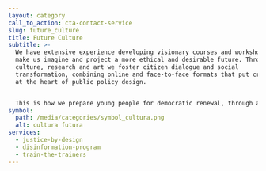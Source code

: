```yaml
---
layout: category
call_to_action: cta-contact-service
slug: future_culture
title: Future Culture
subtitle: >-
  We have extensive experience developing visionary courses and workshops that
  make us imagine and project a more ethical and desirable future. Through
  culture, research and art we foster citizen dialogue and social
  transformation, combining online and face-to-face formats that put creativity
  at the heart of public policy design. 


  This is how we prepare young people for democratic renewal, through alternative practices and new cultural strategies. Yes, we want to broaden democracy, and we want to do it in a way that anyone can feel part of it.
symbol:
  path: /media/categories/symbol_cultura.png
  alt: cultura futura
services:
  - justice-by-design
  - disinformation-program
  - train-the-trainers
---
```

